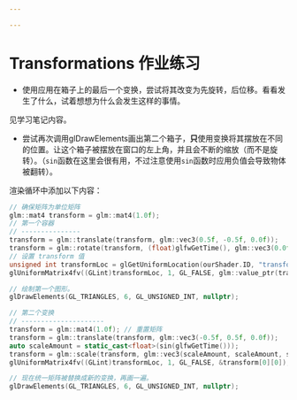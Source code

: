 ```yaml
---

---
```


# Transformations 作业练习

- 使用应用在箱子上的最后一个变换，尝试将其改变为先旋转，后位移。看看发生了什么，试着想想为什么会发生这样的事情。

见学习笔记内容。



- 尝试再次调用glDrawElements画出第二个箱子，**只**使用变换将其摆放在不同的位置。让这个箱子被摆放在窗口的左上角，并且会不断的缩放（而不是旋转）。（`sin`函数在这里会很有用，不过注意使用`sin`函数时应用负值会导致物体被翻转）。



渲染循环中添加以下内容：

```C++
// 确保矩阵为单位矩阵
glm::mat4 transform = glm::mat4(1.0f);
// 第一个容器
// ---------------
transform = glm::translate(transform, glm::vec3(0.5f, -0.5f, 0.0f));
transform = glm::rotate(transform, (float)glfwGetTime(), glm::vec3(0.0f, 0.0f, 1.0f));
// 设置 transform 值
unsigned int transformLoc = glGetUniformLocation(ourShader.ID, "transform");
glUniformMatrix4fv((GLint)transformLoc, 1, GL_FALSE, glm::value_ptr(transform));

// 绘制第一个图形。
glDrawElements(GL_TRIANGLES, 6, GL_UNSIGNED_INT, nullptr);

// 第二个变换
// ---------------------
transform = glm::mat4(1.0f); // 重置矩阵
transform = glm::translate(transform, glm::vec3(-0.5f, 0.5f, 0.0f));
auto scaleAmount = static_cast<float>(sin(glfwGetTime()));
transform = glm::scale(transform, glm::vec3(scaleAmount, scaleAmount, scaleAmount));
glUniformMatrix4fv((GLint)transformLoc, 1, GL_FALSE, &transform[0][0]); // 这次将矩阵值数组的第一个元素作为内存指针值

// 现在统一矩阵被替换成新的变换，再画一遍。
glDrawElements(GL_TRIANGLES, 6, GL_UNSIGNED_INT, nullptr);
```

